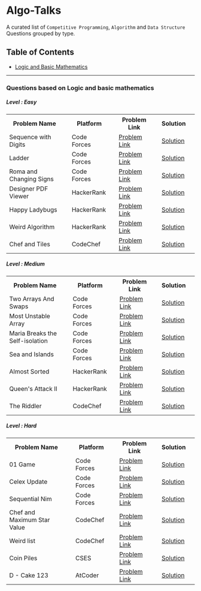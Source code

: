 # Algo-Talks
A curated list of  `Competitive Programming`, `Algorithm` and `Data Structure` Questions grouped by type.

## Table of Contents
<ul>
  <li><a href = '#-questions-based-on-logic-and-basic-mathematics-' >Logic and Basic Mathematics</a></li>
</ul>
<hr>

<section id = 'logic'>
  <h3> Questions based on Logic and basic mathematics </h3>
  
  <h5>Level : Easy</h5>
  <table>
    <tr>
      <th>Problem Name <th>
      <th>Platform <th>
      <th>Problem Link <th>
      <th>Solution <th>
    </tr>
    <tr>
      <td>Sequence with Digits<td>
      <td>Code Forces <td>
      <td><a href = 'https://codeforces.com/contest/1355/problem/A'>Problem Link</a><td>
      <td><a href = '#'>Solution</a><td>
    </tr>
    <tr>
      <td>Ladder<td>
      <td>Code Forces <td>
      <td><a href = 'https://codeforces.com/contest/279/problem/C'>Problem Link</a><td>
      <td><a href = '#'>Solution</a><td>
    </tr>
    <tr>
      <td>Roma and Changing Signs<td>
      <td>Code Forces <td>
      <td><a href = 'https://codeforces.com/contest/262/problem/B'>Problem Link</a><td>
      <td><a href = '#'>Solution</a><td>
    </tr>
    <tr>
      <td>Designer PDF Viewer<td>
      <td>HackerRank <td>
      <td><a href = 'https://www.hackerrank.com/challenges/designer-pdf-viewer/problem'>Problem Link</a><td>
      <td><a href = '#'>Solution</a><td>
    </tr>
    <tr>
      <td>Happy Ladybugs <td>
      <td>HackerRank <td>
      <td><a href = 'https://www.hackerrank.com/challenges/happy-ladybugs/problem'>Problem Link</a><td>
      <td><a href = '#'>Solution</a><td>
    </tr>
    <tr>
      <td>Weird Algorithm <td>
      <td>HackerRank <td>
      <td><a href = 'https://cses.fi/problemset/task/1068'>Problem Link</a><td>
      <td><a href = '#'>Solution</a><td>
    </tr>
    <tr>
      <td>Chef and Tiles<td>
      <td>CodeChef <td>
      <td><a href = 'https://www.codechef.com/ENFE2019/problems/DIETCOKE'>Problem Link</a><td>
      <td><a href = '#'>Solution</a><td>
    </tr>
   </table>
      
   <h5>Level :  Medium </h5>
   <table>
    <tr>
      <th>Problem Name <th>
      <th>Platform <th>
      <th>Problem Link <th>
      <th>Solution <th>
    </tr>
    <tr>
      <td>Two Arrays And Swaps<td>
      <td>Code Forces <td>
      <td><a href = 'https://codeforces.com/contest/1353/problem/B'>Problem Link</a><td>
      <td><a href = '#'>Solution</a><td>
    </tr>
    <tr>
      <td>Most Unstable Array<td>
      <td>Code Forces <td>
      <td><a href = 'https://codeforces.com/contest/1353/problem/A'>Problem Link</a><td>
      <td><a href = '#'>Solution</a><td>
    </tr>
    <tr>
      <td>Maria Breaks the Self-isolation<td>
      <td>Code Forces <td>
      <td><a href = 'https://codeforces.com/contest/1358/problem/B'>Problem Link</a><td>
      <td><a href = '#'>Solution</a><td>
    </tr>
    <tr>
      <td>Sea and Islands<td>
      <td>Code Forces <td>
      <td><a href = 'https://codeforces.com/contest/544/problem/B'>Problem Link</a><td>
      <td><a href = '#'>Solution</a><td>
    </tr>
    <tr>
      <td>Almost Sorted<td>
      <td>HackerRank <td>
      <td><a href = 'https://www.hackerrank.com/challenges/almost-sorted/problem'>Problem Link</a><td>
      <td><a href = '#'>Solution</a><td>
    </tr>
    <tr>
      <td>Queen's Attack II<td>
      <td>HackerRank <td>
      <td><a href = 'https://www.hackerrank.com/challenges/queens-attack-2/problem'>Problem Link</a><td>
      <td><a href = '#'>Solution</a><td>
    </tr>
    <tr>
      <td>The Riddler<td>
      <td>CodeChef <td>
      <td><a href = 'https://www.codechef.com/LOCJUN17/problems/RIDDLE99/'>Problem Link</a><td>
      <td><a href = '#'>Solution</a><td>
    </tr>
    
   </table>
   <h5>Level :  Hard </h5>
   <table>
    <tr>
      <th>Problem Name <th>
      <th>Platform <th>
      <th>Problem Link <th>
      <th>Solution <th>
    </tr>
    <tr>
      <td>01 Game<td>
      <td>Code Forces <td>
      <td><a href = 'https://codeforces.com/problemset/problem/1373/B'>Problem Link</a><td>
      <td><a href = '#'>Solution</a><td>
    </tr>
    <tr>
      <td>Celex Update<td>
      <td>Code Forces <td>
      <td><a href = 'https://codeforces.com/contest/1358/problem/C'>Problem Link</a><td>
      <td><a href = '#'>Solution</a><td>
    </tr>
    <tr>
      <td>Sequential Nim<td>
      <td>Code Forces <td>
      <td><a href = 'https://codeforces.com/problemset/problem/1382/B'>Problem Link</a><td>
      <td><a href = '#'>Solution</a><td>
    </tr>
    <tr>
      <td>Chef and Maximum Star Value<td>
      <td>CodeChef<td>
      <td><a href = 'https://www.codechef.com/OCT19B/problems/MSV/'>Problem Link</a><td>
      <td><a href = '#'>Solution</a><td>
    </tr>
    <tr>
      <td>Weird list<td>
      <td> CodeChef <td>
      <td><a href = 'https://www.codechef.com/problems/WLIST'>Problem Link</a><td>
      <td><a href = '#'>Solution</a><td>
    </tr>
    <tr>
      <td>Coin Piles<td>
      <td>CSES <td>
      <td><a href = 'https://cses.fi/problemset/task/1754'>Problem Link</a><td>
      <td><a href = '#'>Solution</a><td>
    </tr>
    <tr>
      <td>D - Cake 123<td>
      <td>AtCoder <td>
      <td><a href = 'https://atcoder.jp/contests/abc123/tasks/abc123_d'>Problem Link</a><td>
      <td><a href = '#'>Solution</a><td>
    </tr>
   </table>
      
 </section>
